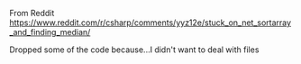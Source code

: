 ﻿From Reddit https://www.reddit.com/r/csharp/comments/yyz12e/stuck_on_net_sortarray_and_finding_median/

Dropped some of the code because...I didn't want to deal with files
